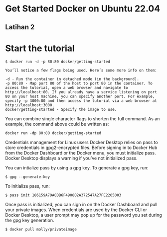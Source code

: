 # Get Started Docker on Ubuntu 22.04

## Latihan 2

# Start the tutorial

    $ docker run -d -p 80:80 docker/getting-started
    
    You’ll notice a few flags being used. Here’s some more info on them:

    -d - Run the container in detached mode (in the background).
    -p 80:80 - Map port 80 of the host to port 80 in the container. To access the tutorial, open a web browser and navigate to http://localhost:80. If you already have a service listening on port 80 on your host machine, you can specify another port. For example, specify -p 3000:80 and then access the tutorial via a web browser at http://localhost:3000.
    docker/getting-started - Specify the image to use.

You can combine single character flags to shorten the full command. As an example, the command above could be written as:

    docker run -dp 80:80 docker/getting-started
    
Credentials management for Linux users
Docker Desktop relies on pass to store credentials in gpg2-encrypted files. Before signing in to Docker Hub from the Docker Dashboard or the Docker menu, you must initialize pass. Docker Desktop displays a warning if you’ve not initialized pass.

You can intialize pass by using a gpg key. To generate a gpg key, run:
    
    $ gpg --generate-key
    
To initialize pass, run:

    $ pass init 186159A79ACDB6F490802A372547A27FE2205003
    
Once pass is initialized, you can sign in on the Docker Dashboard and pull your private images. When credentials are used by the Docker CLI or Docker Desktop, a user prompt may pop up for the password you set during the gpg key generation.

    $ docker pull molly/privateimage


  
  
  
  
  
  
  
  
  
  
  
  
  
  
  
  
  
  
  
  
  